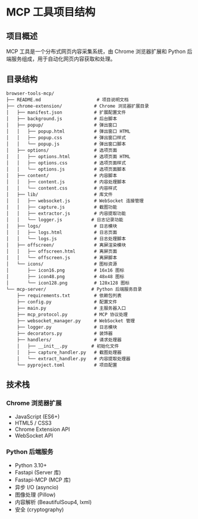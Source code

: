 # MCP 工具项目结构

## 项目概述
MCP 工具是一个分布式网页内容采集系统，由 Chrome 浏览器扩展和 Python 后端服务组成，用于自动化网页内容获取和处理。

## 目录结构

```
browser-tools-mcp/
├── README.md                     # 项目说明文档
├── chrome-extension/            # Chrome 浏览器扩展目录
│   ├── manifest.json            # 扩展配置文件
│   ├── background.js            # 后台脚本
│   ├── popup/                   # 弹出窗口
│   │   ├── popup.html           # 弹出窗口 HTML
│   │   ├── popup.css            # 弹出窗口样式
│   │   └── popup.js             # 弹出窗口脚本
│   ├── options/                 # 选项页面
│   │   ├── options.html         # 选项页面 HTML
│   │   ├── options.css          # 选项页面样式
│   │   └── options.js           # 选项页面脚本
│   ├── content/                 # 内容脚本
│   │   ├── content.js           # 内容处理脚本
│   │   └── content.css          # 内容样式
│   ├── lib/                     # 库文件
│   │   ├── websocket.js         # WebSocket 连接管理
│   │   ├── capture.js           # 截图功能
│   │   ├── extractor.js         # 内容提取功能
│   │   └── logger.js           # 日志记录功能
│   ├── logs/                    # 日志模块
│   │   ├── logs.html            # 日志页面
│   │   └── logs.js              # 日志处理脚本
│   ├── offscreen/               # 离屏渲染模块
│   │   ├── offscreen.html       # 离屏页面
│   │   └── offscreen.js         # 离屏脚本
│   └── icons/                   # 图标资源
│       ├── icon16.png           # 16x16 图标
│       ├── icon48.png           # 48x48 图标
│       └── icon128.png          # 128x128 图标
└── mcp-server/                 # Python 后端服务目录
    ├── requirements.txt         # 依赖包列表
    ├── config.py                # 配置文件
    ├── main.py                  # 主服务器入口
    ├── mcp_protocol.py          # MCP 协议处理
    ├── websocket_manager.py     # WebSocket 管理
    ├── logger.py                # 日志模块
    ├── decorators.py            # 装饰器
    ├── handlers/                # 请求处理器
    │   ├── __init__.py         # 初始化文件
    │   ├── capture_handler.py   # 截图处理器
    │   └── extract_handler.py   # 内容提取处理器
    └── pyproject.toml           # 项目配置
```

## 技术栈

### Chrome 浏览器扩展
- JavaScript (ES6+)
- HTML5 / CSS3
- Chrome Extension API
- WebSocket API

### Python 后端服务
- Python 3.10+
- Fastapi (Server 库)
- Fastapi-MCP (MCP 库)
- 异步 I/O (asyncio)
- 图像处理 (Pillow)
- 内容解析 (BeautifulSoup4, lxml)
- 安全 (cryptography)